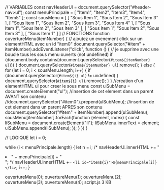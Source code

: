 // VARIABLES
const navHeaderUl = document.querySelector("#header-nav>ul");
const menuPrincipale = [
    "Item1",
    "Item2",
    "Item3",
    "Item4",
    "Item5"
];
const sousMenu = [
    [
        "Sous Item 1",
        "Sous Item 2",
        "Sous Item 3"
    ],
    [
        "Sous Item 1",
        "Sous Item 2",
        "Sous Item 3",
        "Sous Item 4"
    ],
    [
        "Sous Item 1",
        "Sous Item 2",
        "Sous Item 3"
    ],
    [
        "Sous Item 1",
        "Sous Item 2",
        "Sous Item 3"
    ],
    [
        "Sous Item 1"
    ]
]
// FONCTIONS
function ouvertureMenu(itemNumber) {
    // ajoutez un evenement click sur un elementHTML avec un id "item0"
    document.querySelector("#item" + itemNumber).addEventListener("click", function () {
        // je supprime avec une boucle tous les sous menu ouverts (not undefined)
        if (document.body.contains(document.querySelector(`#item${itemNumber} ul`))) {
            document.querySelector(`#item${itemNumber} ul`).remove();
        } else {
            for (let i = 0; i < sousMenu.length; i++) {
                if (document.querySelector(`#item${i} ul`) != undefined) {
                    document.querySelector(`#item${i} ul`).remove();
                }
            }
            //creation d'un elementHTML ul pour creer le sous menu
            const ulSubMenu = document.createElement("ul");
            //insertion de cet element dans un parent AVANT son contenu
            //document.querySelector("#item0").prepend(ulSubMenu);
            //insertion de cet element dans un parent APRES son contenu
            document.querySelector("#item" + itemNumber).append(ulSubMenu);
            sousMenu[itemNumber].forEach(function (element, index) {
                const liSubMenu = document.createElement("li");
                liSubMenu.innerText = element;
                ulSubMenu.append(liSubMenu);
            });
        }
    })
}




// LOGIQUE
let i = 0;

while (i < menuPrincipale.length) {
    let n = i;
    /* navHeaderUl.innerHTML += "<li id='item"+i+"'>" + menuPrincipale[i] + "</li>"; */
    navHeaderUl.innerHTML += `<li id="item${i}">${menuPrincipale[i]}</li>`;
    i++;
}

ouvertureMenu(0);
ouvertureMenu(1);
ouvertureMenu(2);
ouvertureMenu(3);
ouvertureMenu(4);
script.js
3 KB